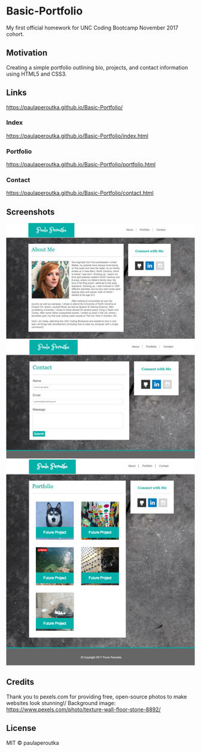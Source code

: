 # Basic-Portfolio
My first official homework for UNC Coding Bootcamp November 2017 cohort.  

## Motivation
Creating a simple portfolio outlining bio, projects, and contact information using HTML5 and CSS3.  

## Links
https://paulaperoutka.github.io/Basic-Portfolio/

  ### Index
  https://paulaperoutka.github.io/Basic-Portfolio/index.html

  ### Portfolio
  https://paulaperoutka.github.io/Basic-Portfolio/portfolio.html
  
  ### Contact
  https://paulaperoutka.github.io/Basic-Portfolio/contact.html

## Screenshots
![Screenshot](assets/images/screenshots/about.png)
![Screenshot](assets/images/screenshots/contact.png)
![Screenshot](assets/images/screenshots/portfolio.png)


## Credits
Thank you to pexels.com for providing free, open-source photos to make websites look stunning!/
Background image: https://www.pexels.com/photo/texture-wall-floor-stone-8892/

## License
MIT © paulaperoutka

